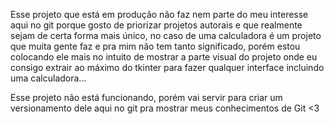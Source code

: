 <!DOCTYPE html>
<html>
<head>
	<title>Projeto em Produção</title>
</head>
<body>
	<p>Esse projeto que está em produção não faz nem parte do meu interesse aqui no git porque gosto de priorizar projetos autorais e que realmente sejam de certa forma mais único, no caso de uma calculadora é um projeto que muita gente faz e pra mim não tem tanto significado, porém estou colocando ele mais no intuito de mostrar a parte visual do projeto onde eu consigo extrair ao máximo do tkinter para fazer qualquer interface incluindo uma calculadora...</p>
	<p>Esse projeto não está funcionando, porém vai servir para criar um versionamento dele aqui no git pra mostrar meus conhecimentos de Git &lt;3</p>
</body>
</html>
